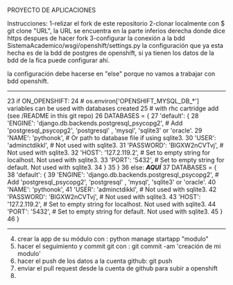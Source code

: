 PROYECTO DE APLICACIONES

Instrucciones:
1-relizar el fork de este repositorio 
2-clonar localmente con $ git clone "URL", la URL se encuentra en la parte inferios derecha donde dice https despues de hacer fork
3-configurar la conexión a la bdd SistemaAcademico/wsgi/openshift/settings.py 
 la configuración que ya esta hecha es de la bdd de postgres de openshift, si ya tienen los datos de la bdd de la fica puede configurar ahí.
 
 la configuración debe hacerse en "else" porque no vamos a trabajar con bdd openshift.
*********************************************************************************************************************

23 if ON_OPENSHIFT:
 24     # os.environ['OPENSHIFT_MYSQL_DB_*'] variables can be used with databases created
 25     # with rhc cartridge add (see /README in this git repo)
 26     DATABASES = {
 27         'default': {
 28             'ENGINE': 'django.db.backends.postgresql_psycopg2',  # Add 'postgresql_psycopg2', 'postgresql'    , 'mysql', 'sqlite3' or 'oracle'.
 29             'NAME':  'pythonok', # Or path to database file if using sqlite3.
 30             'USER': 'adminctdikkl',                      # Not used with sqlite3.
 31             'PASSWORD': 'BlGXW2nCVTvj',                  # Not used with sqlite3.
 32             'HOST': '127.2.119.2',                      # Set to empty string for localhost. Not used with     sqlite3.
 33             'PORT': '5432',                      # Set to empty string for default. Not used with sqlite3.
 34         }
 35     }
 36 else:                         ***AQUÍ***
 37     DATABASES = {
 38         'default': {
 39             'ENGINE': 'django.db.backends.postgresql_psycopg2',  # Add 'postgresql_psycopg2', 'postgresql'    , 'mysql', 'sqlite3' or 'oracle'.
 40             'NAME': 'pythonok',
 41             'USER': 'adminctdikkl',                      # Not used with sqlite3.
 42             'PASSWORD': 'BlGXW2nCVTvj',                  # Not used with sqlite3.
 43             'HOST': '127.2.119.2',                      # Set to empty string for localhost. Not used with     sqlite3.
 44             'PORT': '5432',                      # Set to empty string for default. Not used with sqlite3.
 45         }
 46     }
********************************************************************************************************************

4. crear la app de su módulo con : python manage startapp "modulo"
5. hacer el seguimiento y commit git con : git commit -am 'creación de mi modulo' 
6. hacer el push de los datos a la cuenta github: git push
7. enviar el pull request desde la cuenta de github para subir a openshift
8. 
